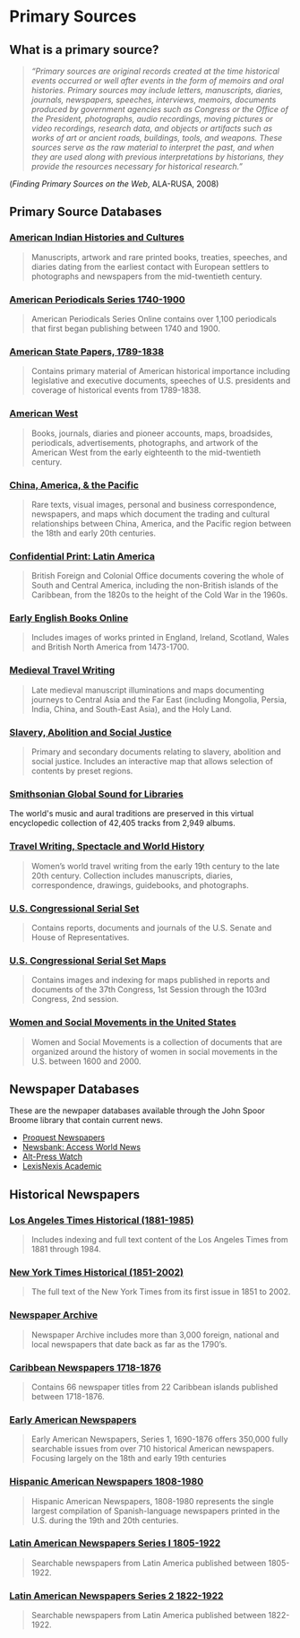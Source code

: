 # Primary Sources

## What is a primary source? 
> _“Primary sources are original records created at the time historical events occurred or well after events in the form of memoirs and oral histories. Primary sources may include letters, manuscripts, diaries, journals, newspapers, speeches, interviews, memoirs, documents produced by government agencies such as Congress or the Office of the President, photographs, audio recordings, moving pictures or video recordings, research data, and objects or artifacts such as works of art or ancient roads, buildings, tools, and weapons. These sources serve as the raw material to interpret the past, and when they are used along with previous interpretations by historians, they provide the resources necessary for historical research.”_

(_Finding Primary Sources on the Web_, ALA-RUSA, 2008)

## Primary Source Databases

### [American Indian Histories and Cultures]()
> Manuscripts, artwork and rare printed books, treaties, speeches, and diaries dating from the earliest contact with European settlers to photographs and newspapers from the mid-twentieth century.

### [American Periodicals Series 1740-1900]()
> American Periodicals Series Online contains over 1,100 periodicals that first began publishing between 1740 and 1900.

### [American State Papers, 1789-1838]()
> Contains primary material of American historical importance including legislative and executive documents, speeches of U.S. presidents and coverage of historical events from 1789-1838.
### [American West]()
> Books, journals, diaries and pioneer accounts, maps, broadsides, periodicals, advertisements, photographs, and artwork of the American West from the early eighteenth to the mid-twentieth century.

### [China, America, & the Pacific]()
> Rare texts, visual images, personal and business correspondence, newspapers, and maps which document the trading and cultural relationships between China, America, and the Pacific region between the 18th and early 20th centuries.
 
### [Confidential Print: Latin America]()
> British Foreign and Colonial Office documents covering the whole of South and Central America, including the non-British islands of the Caribbean, from the 1820s to the height of the Cold War in the 1960s.

### [Early English Books Online]()
> Includes images of works printed in England, Ireland, Scotland, Wales and British North America from 1473-1700.

### [Medieval Travel Writing]()
> Late medieval manuscript illuminations and maps documenting journeys to Central Asia and the Far East (including Mongolia, Persia, India, China, and South-East Asia), and the Holy Land.
 
### [Slavery, Abolition and Social Justice]()
> Primary and secondary documents relating to slavery, abolition and social justice. Includes an interactive map that allows selection of contents by preset regions.
 
### [Smithsonian Global Sound for Libraries]()
The world's music and aural traditions are preserved in this virtual encyclopedic collection of 42,405 tracks from 2,949 albums. 
 
### [Travel Writing, Spectacle and World History]()
> Women’s world travel writing from the early 19th century to the late 20th century. Collection includes manuscripts, diaries, correspondence, drawings, guidebooks, and photographs.
 
### [U.S. Congressional Serial Set]()
> Contains reports, documents and journals of the U.S. Senate and House of Representatives.
 
### [U.S. Congressional Serial Set Maps]()
> Contains images and indexing for maps published in reports and documents of the 37th Congress, 1st Session through the 103rd Congress, 2nd session.

### [Women and Social Movements in the United States]()
> Women and Social Movements is a collection of documents that are organized around the history of women in social movements in the U.S. between 1600 and 2000.

## Newspaper Databases
These are the newpaper databases available through the John Spoor Broome library that contain current news.

* [Proquest Newspapers]()
* [Newsbank: Access World News]()
* [Alt-Press Watch]()
* [LexisNexis Academic]()

## Historical Newspapers

### [Los Angeles Times Historical (1881-1985) ]()
> Includes indexing and full text content of the Los Angeles Times from 1881 through 1984. 

### [New York Times Historical (1851-2002)]()
> The full text of the New York Times from its first issue in 1851 to 2002.

### [Newspaper Archive]()
> Newspaper Archive includes more than 3,000 foreign, national and local newspapers that date back as far as the 1790’s.  
 
### [Caribbean Newspapers 1718-1876]()
> Contains 66 newspaper titles from 22 Caribbean islands published between 1718-1876.

### [Early American Newspapers ]()
> Early American Newspapers, Series 1, 1690-1876 offers 350,000 fully searchable issues from over 710 historical American newspapers. Focusing largely on the 18th and early 19th centuries

### [Hispanic American Newspapers 1808-1980]()
> Hispanic American Newspapers, 1808-1980 represents the single largest compilation of Spanish-language newspapers printed in the U.S. during the 19th and 20th centuries.

### [Latin American Newspapers Series I 1805-1922]()
> Searchable newspapers from Latin America published between 1805-1922.

### [Latin American Newspapers Series 2 1822-1922]()
> Searchable newspapers from Latin America published between 1822-1922.
